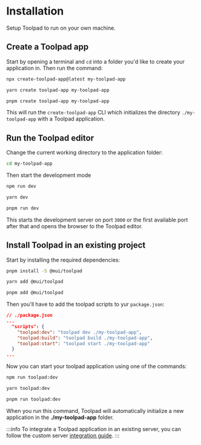 # Installation

<p class="description">Setup Toolpad to run on your own machine.</p>

## Create a Toolpad app

Start by opening a terminal and `cd` into a folder you'd like to create your application in.
Then run the command:

<codeblock storageKey="package-manager">

```bash npm
npx create-toolpad-app@latest my-toolpad-app
```

```bash yarn
yarn create toolpad-app my-toolpad-app
```

```bash pnpm
pnpm create toolpad-app my-toolpad-app
```

</codeblock>

This will run the `create-toolpad-app` CLI which initializes the directory `./my-toolpad-app` with a Toolpad application.

## Run the Toolpad editor

Change the current working directory to the application folder:

```bash
cd my-toolpad-app
```

Then start the development mode

<codeblock storageKey="package-manager">

```bash npm
npm run dev
```

```bash yarn
yarn dev
```

```bash pnpm
pnpm run dev
```

</codeblock>

This starts the development server on port `3000` or the first available port after that and opens the browser to the Toolpad editor.

## Install Toolpad in an existing project

Start by installing the required dependencies:

<codeblock storageKey="package-manager">

```bash npm
pnpm install -S @mui/toolpad
```

```bash yarn
yarn add @mui/toolpad
```

```bash pnpm
pnpm add @mui/toolpad
```

</codeblock>

Then you'll have to add the toolpad scripts to yur `package.json`:

```json
// ./package.json
...
  "scripts": {
    "toolpad:dev": "toolpad dev ./my-toolpad-app",
    "toolpad:build": "toolpad build ./my-toolpad-app",
    "toolpad:start": "toolpad start ./my-toolpad-app"
  }
...
```

Now you can start your toolpad application using one of the commands:

<codeblock storageKey="package-manager">

```bash npm
npm run toolpad:dev
```

```bash yarn
yarn toolpad:dev
```

```bash pnpm
pnpm run toolpad:dev
```

</codeblock>

When you run this command, Toolpad will automatically initialize a new application in the **./my-toolpad-app** folder.

:::info
To integrate a Toolpad application in an existing server, you can follow the custom server [integration guide](/toolpad/concepts/custom-server/).
:::

